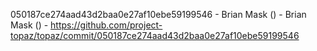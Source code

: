 050187ce274aad43d2baa0e27af10ebe59199546 - Brian Mask () - Brian Mask () - https://github.com/project-topaz/topaz/commit/050187ce274aad43d2baa0e27af10ebe59199546
